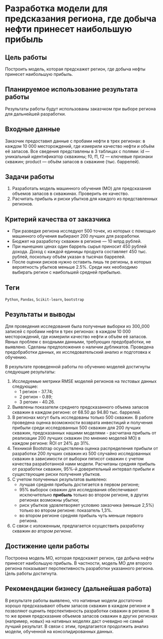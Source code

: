 # Разработка модели для предсказания региона, где добыча нефти принесет наибольшую прибыль

## Цель работы

Построить модель, которая предскажет регион, где добыча нефты принесет наибольшую прибыль.

## Планируемое использование результата работы

Результаты работы будут использованы заказчком при выборе региона для дальнейшей разработки.

## Входные данные

Заказчик предоставил данные с пробами нефти в трех регионах: в каждом 10 000 месторождений, где измерили качество нефти и объём её запасов. Все сведения представлены в 3 таблицах с полями: id — уникальный идентификатор скважины; f0, f1, f2 — ключевые признаки скважин; product — объём запасов в скважине (тыс. баррелей).

## Задачи работы

1. Разработать модель машинного обучения (МО) для предсказания объемов запасов в скважинах. Проверить ее качество.
2. Расчитать прибыль и риски убытков для каждого из представленных регионов.

## Критерий качества от заказчика

- При разведке региона исследуют 500 точек, из которых с помощью машинного обучения выбирают 200 лучших для разработки.
- Бюджет на разработку скважин в регионе — 10 млрд рублей.
- При нынешних ценах один баррель сырья приносит 450 рублей дохода. Доход с каждой единицы продукта составляет 450 тыс. рублей, поскольку объём указан в тысячах баррелей.
- После оценки рисков нужно оставить лишь те регионы, в которых вероятность убытков меньше 2.5%. Среди них необходимо выбирать регион с наибольшей средней прибылью.

## Теги
`Python`, `Pandas`, `Scikit-learn`, `bootstrap`

## Результаты и выводы

Для проведения исследования была полученые выборки из 300_000 записей с пробами нефти в трех регионах: в каждом 10 000 месторождений, где измерили качество нефти и объём её запасов. Явных проблем с входными данными, требующих предобработки, не выявлено. Сделаны предположения о наличии дубликатов. Проведена предобработки данных, их исследовательский анализ и подготовка к обучению. 

В результате проведенной работы по обучению моделей достигнуты следующие результаты:
1. Исследуемые метрики RMSE моделей регионов на _тестовых_ данных следующие:
    - 1 регион - 37.74;
    - 2 регион - 0.89;
    - 3 регоин - 40.26.
2. Выявлены показатели среднего предсказанного объема запасов скважин в каждом регионе: от 68.50 до 94.80 тыс. баррелей.
2. В регионах могут быть исследованы только 500 скважин. В работе проведена оценка возможности возврата инвестиций и получения прибыли среди исследованных 500 скважин для 200 лучших скважин, предсказанных нашими моделями - расчитана прибыль от реализации 200 лучших скважин (по мнению моделей МО) в каждом регионе: ROI от 24% до 31%.
3. Техникой Bootstrap осуществлена оценка распределения прибыли от разработки 200 лучших скважин из 500 случайно исследованных скважин в зависимости от выборки пятисот скважин с учетом качества разработанной нами модели. Расчитаны средняя прибыль от разработки скважин, 95%-й доверительный интервал прибыли и существующие риски получения убытков.
4. С учетом полученных результатов выявлено:
    - лучшая средняя прибыль достигается в первом регионе;
    - 95% выборок скважин для исследования обеспечивают исключительно **прибыль** только во втором регионе, в других регионах возможны убытки;
    - риск убытков удовлетворяет условию заказчика (меньше 2,5%) только во втором регионе: показатель 1,3%.
    - во втором регионе средняя прибыль чуть меньше первого региона.
5. С связи с изложенным, предлагается осуществить разработку скважин _во втором регионе_.

## Достижение цели работы

Построена модель МО, которая предскажет регион, где добыча нефты принесет наибольшую прибыль. В частности, модель МО для второго региона показывает перспективность разработки указанного региона. Цель работы  достигнута.

## Рекомендации бизнесу (дальнейшая работа)

В результате работы выявлено, что нативные модели достаточно хорошо предсказывают объем запасов скважин в каждом регионе и позволяют оценить перспективность разработки скважин в регионе. В то же время предсказание объемов запасов скважин в других регионах (например, новых) на нативных моделях даст очевидно не самый лучший результат. В связи с этим, предлагается продолжить анализ модели, обученной на консолидированных данных. 